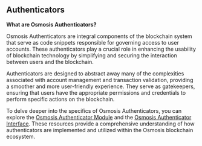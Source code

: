 ## Authenticators

**What are Osmosis Authenticators?**

Osmosis Authenticators are integral components of the blockchain system that serve as code snippets responsible for governing access to user accounts. These authenticators play a crucial role in enhancing the usability of blockchain technology by simplifying and securing the interaction between users and the blockchain.

Authenticators are designed to abstract away many of the complexities associated with account management and transaction validation, providing a smoother and more user-friendly experience. They serve as gatekeepers, ensuring that users have the appropriate permissions and credentials to perform specific actions on the blockchain.

To delve deeper into the specifics of Osmosis Authenticators, you can explore the [Osmosis Authenticator Module](https://github.com/osmosis-labs/osmosis/blob/account-abstraction-main/x/authenticator) and the [Osmosis Authenticator Interface](https://github.com/osmosis-labs/osmosis/blob/account-abstraction-main/x/authenticator/iface/iface.go). These resources provide a comprehensive understanding of how authenticators are implemented and utilized within the Osmosis blockchain ecosystem.

